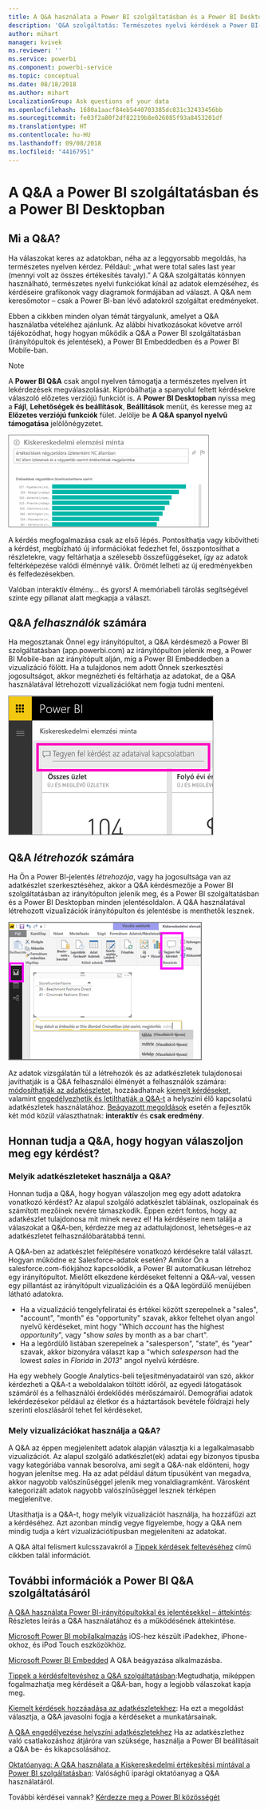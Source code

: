 ```yaml
---
title: A Q&A használata a Power BI szolgáltatásban és a Power BI Desktopban – áttekintés
description: 'Q&A szolgáltatás: Természetes nyelvi kérdések a Power BI-ban – Dokumentáció'
author: mihart
manager: kvivek
ms.reviewer: ''
ms.service: powerbi
ms.component: powerbi-service
ms.topic: conceptual
ms.date: 08/18/2018
ms.author: mihart
LocalizationGroup: Ask questions of your data
ms.openlocfilehash: 1680a1aacf84eb5440703385dc831c32433456bb
ms.sourcegitcommit: fe03f2a80f2df82219b8e026085f93a8453201df
ms.translationtype: HT
ms.contentlocale: hu-HU
ms.lasthandoff: 09/08/2018
ms.locfileid: "44167951"
---
```

# <a name="qa-in-power-bi-service-and-power-bi-desktop"></a>A Q&A a Power BI szolgáltatásban és a Power BI Desktopban
## <a name="what-is-qa"></a>Mi a Q&A?
Ha válaszokat keres az adatokban, néha az a leggyorsabb megoldás, ha természetes nyelven kérdez. Például: „what were total sales last year (mennyi volt az összes értékesítés tavaly).”  A Q&A szolgáltatás könnyen használható, természetes nyelvi funkciókat kínál az adatok elemzéséhez, és kérdéseire grafikonok vagy diagramok formájában ad választ. A Q&A nem keresőmotor – csak a Power BI-ban lévő adatokról szolgáltat eredményeket.

Ebben a cikkben minden olyan témát tárgyalunk, amelyet a Q&A használatba vételéhez ajánlunk. Az alábbi hivatkozásokat követve arról tájékozódhat, hogy hogyan működik a Q&A a Power BI szolgáltatásban (irányítópultok és jelentések), a Power BI Embeddedben és a Power BI Mobile-ban.  

> [!NOTE]
> A **Power BI Q&A** csak angol nyelven támogatja a természetes nyelven írt lekérdezések megválaszolását. Kipróbálhatja a spanyolul feltett kérdésekre válaszoló előzetes verziójú funkciót is. A **Power BI Desktopban** nyissa meg a **Fájl**, **Lehetőségek és beállítások**, **Beállítások** menüt, és keresse meg az **Előzetes verziójú funkciók** fület. Jelölje be **A Q&A spanyol nyelvű támogatása** jelölőnégyzetet.  
>
>

![](media/power-bi-q-and-a/pbi_qa_boxsalessqft.png)

A kérdés megfogalmazása csak az első lépés.  Pontosíthatja vagy kibővítheti a kérdést, megbízható új információkat fedezhet fel, összpontosíthat a részletekre, vagy feltárhatja a szélesebb összefüggéseket, így az adatok feltérképezése valódi élménnyé válik. Örömét lelheti az új eredményekben és felfedezésekben.

Valóban interaktív élmény... és gyors! A memóriabeli tárolás segítségével szinte egy pillanat alatt megkapja a választ.

##  <a name="qa-for-consumers"></a>Q&A *felhasználók* számára
Ha megosztanak Önnel egy irányítópultot, a Q&A kérdésmező a Power BI szolgáltatásban (app.powerbi.com) az irányítópulton jelenik meg, a Power BI Mobile-ban az irányítópult alján, míg a Power BI Embeddedben a vizualizáció fölött. Ha a tulajdonos nem adott Önnek szerkesztési jogosultságot, akkor megnézheti és feltárhatja az adatokat, de a Q&A használatával létrehozott vizualizációkat nem fogja tudni menteni.

![](media/power-bi-q-and-a/powerbi-qna.png)

## <a name="qa-for-creators"></a>Q&A *létrehozók* számára
Ha Ön a Power BI-jelentés *létrehozója*, vagy ha jogosultsága van az adatkészlet szerkesztéséhez, akkor a Q&A kérdésmezője a Power BI szolgáltatásban az irányítópulton jelenik meg, és a Power BI szolgáltatásban és a Power BI Desktopban minden jelentésoldalon. A Q&A használatával létrehozott vizualizációk irányítópulton és jelentésbe is menthetők lesznek.

![](media/power-bi-q-and-a/power-bi-desktop.png)

Az adatok vizsgálatán túl a létrehozók és az adatkészletek tulajdonosai javíthatják is a Q&A felhasználói élményét a felhasználók számára: [módosíthatják az adatkészletet](service-prepare-data-for-q-and-a.md), hozzáadhatnak [kiemelt kérdéseket](service-q-and-a-create-featured-questions.md), valamint [engedélyezhetik és letilthatják a Q&A-t](service-q-and-a-direct-query.md) a helyszíni élő kapcsolatú adatkészletek használatához. [Beágyazott megoldások](developer/qanda.md) esetén a fejlesztők két mód közül választhatnak: **interaktív** és **csak eredmény**.

## <a name="how-does-qa-know-how-to-answer-questions"></a>Honnan tudja a Q&A, hogy hogyan válaszoljon meg egy kérdést?
### <a name="which-datasets-does-qa-use"></a>Melyik adatkészleteket használja a Q&A?
Honnan tudja a Q&A, hogy hogyan válaszoljon meg egy adott adatokra vonatkozó kérdést? Az alapul szolgáló adatkészlet tábláinak, oszlopainak és számított mezőinek nevére támaszkodik. Éppen ezért fontos, hogy az adatkészlet tulajdonosa mit minek nevez el! Ha kérdéseire nem találja a válaszokat a Q&A-ben, kérdezze meg az adattulajdonost, lehetséges-e az adatkészletet felhasználóbarátabbá tenni.

A Q&A-ben az adatkészlet felépítésére vonatkozó kérdésekre talál választ. Hogyan működne ez Salesforce-adatok esetén? Amikor Ön a salesforce.com-fiókjához kapcsolódik, a Power BI automatikusan létrehoz egy irányítópultot.  Mielőtt elkezdene kérdéseket feltenni a Q&A-val, vessen egy pillantást az irányítópult vizualizációin és a Q&A legördülő menüjében látható adatokra.

* Ha a vizualizáció tengelyfeliratai és értékei között szerepelnek a "sales", "account", "month" és "opportunity" szavak, akkor feltehet olyan angol nyelvű kérdéseket, mint hogy "Which *account* has the highest *opportunity*", vagy "show *sales* by month as a bar chart".
* Ha a legördülő listában szerepelnek a "salesperson", "state", és "year" szavak, akkor bizonyára választ kap a "which *salesperson* had the lowest *sales* in *Florida* in *2013*" angol nyelvű kérdésre.

Ha egy webhely Google Analytics-beli teljesítményadatairól van szó, akkor kérdezheti a Q&A-t a weboldalakon töltött időről, az egyedi látogatások számáról és a felhasználói érdeklődés mérőszámairól. Demográfiai adatok lekérdezésekor például az életkor és a háztartások bevétele földrajzi hely szerinti eloszlásáról tehet fel kérdéseket.

### <a name="which-visualization-does-qa-use"></a>Mely vizualizációkat használja a Q&A?
A Q&A az éppen megjelenített adatok alapján választja ki a legalkalmasabb vizualizációt. Az alapul szolgáló adatkészlet(ek) adatai egy bizonyos típusba vagy kategóriába vannak besorolva, ami segít a Q&A-nak eldönteni, hogy hogyan jelenítse meg. Ha az adat például dátum típusúként van megadva, akkor nagyobb valószínűséggel jelenik meg vonaldiagramként. Városként kategorizált adatok nagyobb valószínűséggel lesznek térképen megjelenítve.

Utasíthatja is a Q&A-t, hogy melyik vizualizációt használja, ha hozzáfűzi azt a kérdéséhez. Azt azonban mindig vegye figyelembe, hogy a Q&A nem mindig tudja a kért vizualizációtípusban megjeleníteni az adatokat.

A Q&A által felismert kulcsszavakról a [Tippek kérdések feltevéséhez](service-q-and-a-tips.md) című cikkben talál információt.


## <a name="for-more-details-about-power-bi-qa"></a>További információk a Power BI Q&A szolgáltatásáról
[A Q&A használata Power BI-irányítópultokkal és jelentésekkel – áttekintés](power-bi-tutorial-q-and-a.md): Részletes leírás a Q&A használatához és a működésének áttekintése.

[Microsoft Power BI mobilalkalmazás](mobile-apps-ios-qna.md) iOS-hez készült iPadekhez, iPhone-okhoz, és iPod Touch eszközökhöz.

[Microsoft Power BI Embedded](developer/qanda.md) A Q&A beágyazása alkalmazásba.

[Tippek a kérdésfeltevéshez a Q&A szolgáltatásban](service-q-and-a-tips.md):Megtudhatja, miképpen fogalmazhatja meg kérdéseit a Q&A-ban, hogy a legjobb válaszokat kapja meg.

[Kiemelt kérdések hozzáadása az adatkészletekhez](service-q-and-a-create-featured-questions.md): Ha ezt a megoldást választja, a Q&A javasolni fogja a kérdéseket a munkatársainak.

[A Q&A engedélyezése helyszíni adatkészletekhez](service-q-and-a-direct-query.md) Ha az adatkészlethez való csatlakozáshoz átjáróra van szüksége, használja a Power BI beállításait a Q&A be- és kikapcsolásához.

[Oktatóanyag: A Q&A használata a Kiskereskedelmi értékesítési mintával a Power BI szolgáltatásban](power-bi-visualization-introduction-to-q-and-a.md): Valósághű iparági oktatóanyag a Q&A használatáról.

További kérdései vannak? [Kérdezze meg a Power BI közösségét](http://community.powerbi.com/)
